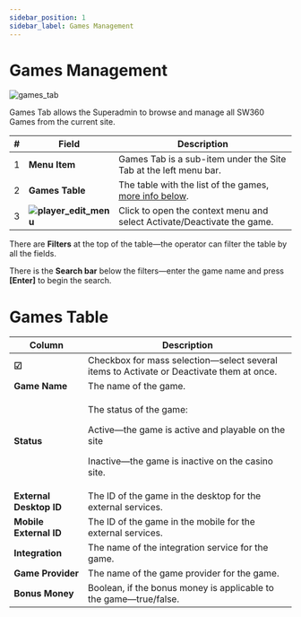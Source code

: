 ```yaml
---
sidebar_position: 1
sidebar_label: Games Management
---
```


# Games Management

![games_tab](https://i.imgur.com/FqDR75q.png)

Games Tab allows the Superadmin to browse and manage all SW360 Games from the current site.

| # | Field | Description |
|-|-|-|
| 1 | **Menu Item** | Games Tab is a sub-item under the Site Tab at the left menu bar. |
| 2 | **Games Table** | The table with the list of the games, [more info below](#games-table). |
| 3 | **![player_edit_menu](https://i.imgur.com/HrALxrY.png)** | Click to open the context menu and select Activate/Deactivate the game. |

There are **Filters** at the top of the table&mdash;the operator can filter the table by all the fields.

There is the **Search bar** below the filters&mdash;enter the game name and press **[Enter]** to begin the search.

# Games Table

| Column | Description |
|-|-|
| **☑** | Checkbox for mass selection&mdash;select several items to Activate or Deactivate them at once. |
| **Game Name** | The name of the game. |
| **Status** | <p>The status of the game:</p><p>Active&mdash;the game is active and playable on the site</p><p>Inactive&mdash;the game is inactive on the casino site.</p> |
| **External Desktop ID** | The ID of the game in the desktop for the external services. |
| **Mobile External ID** | The ID of the game in the mobile for the external services. |
| **Integration** | The name of the integration service for the game. |
| **Game Provider** | The name of the game provider for the game. |
| **Bonus Money** | Boolean, if the bonus money is applicable to the game&mdash;true/false. |